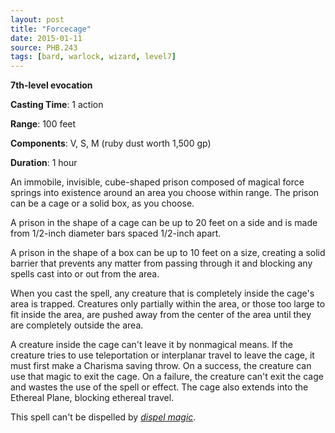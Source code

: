 ```yaml
---
layout: post
title: "Forcecage"
date: 2015-01-11
source: PHB.243
tags: [bard, warlock, wizard, level7]
---
```


**7th-level evocation**

**Casting Time**: 1 action

**Range**: 100 feet

**Components**: V, S, M (ruby dust worth 1,500 gp)

**Duration**: 1 hour

An immobile, invisible, cube-shaped prison composed of magical force springs into existence around an area you choose within range. The prison can be a cage or a solid box, as you choose.

A prison in the shape of a cage can be up to 20 feet on a side and is made from 1/2-inch diameter bars spaced 1/2-inch apart.

A prison in the shape of a box can be up to 10 feet on a size, creating a solid barrier that prevents any matter from passing through it and blocking any spells cast into or out from the area.

When you cast the spell, any creature that is completely inside the cage's area is trapped. Creatures only partially within the area, or those too large to fit inside the area, are pushed away from the center of the area until they are completely outside the area.

A creature inside the cage can't leave it by nonmagical means. If the creature tries to use teleportation or interplanar travel to leave the cage, it must first make a Charisma saving throw. On a success, the creature can use that magic to exit the cage. On a failure, the creature can't exit the cage and wastes the use of the spell or effect. The cage also extends into the Ethereal Plane, blocking ethereal travel.

This spell can't be dispelled by _[dispel magic](dispel-magic "dispel magic (lvl 3)")_.
